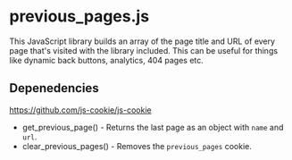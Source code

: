 # previous_pages.js
This JavaScript library builds an array of the page title and URL of every page that's visited with the library included. This can be useful for things like dynamic back buttons, analytics, 404 pages etc.

## Depenedencies
https://github.com/js-cookie/js-cookie

* get_previous_page() - Returns the last page as an object with `name` and `url`.
* clear_previous_pages() - Removes the `previous_pages` cookie.
